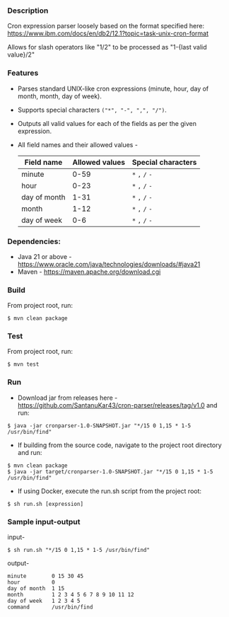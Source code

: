 ### Description
Cron expression parser loosely based on the format specified here: https://www.ibm.com/docs/en/db2/12.1?topic=task-unix-cron-format

Allows for slash operators like "1/2" to be processed as "1-{last valid value}/2"

### Features
- Parses standard UNIX-like cron expressions (minute, hour, day of month, month, day of week).
- Supports special characters `("*", "-", ",", "/")`.
- Outputs all valid values for each of the fields as per the given expression.
- All field names and their allowed values -

  | Field name   | Allowed values | Special characters |
  |--------------|----------------|--------------------|
  | minute       | 0-59           | `*` `,` `/` `-`    |
  | hour         | 0-23           | `*` `,` `/` `-`    |
  | day of month | 1-31           | `*` `,` `/` `-`    |
  | month        | 1-12           | `*` `,` `/` `-`    | 
  | day of week  | 0-6            | `*` `,` `/` `-`    |

### Dependencies:
- Java 21 or above - https://www.oracle.com/java/technologies/downloads/#java21
- Maven - https://maven.apache.org/download.cgi

### Build
From project root, run:

```
$ mvn clean package
``` 
### Test
From project root, run:
```
$ mvn test
```

### Run
- Download jar from releases here - https://github.com/SantanuKar43/cron-parser/releases/tag/v1.0 and run:

```
$ java -jar cronparser-1.0-SNAPSHOT.jar "*/15 0 1,15 * 1-5 /usr/bin/find"
```

- If building from the source code, navigate to the project root directory and run:

```
$ mvn clean package
$ java -jar target/cronparser-1.0-SNAPSHOT.jar "*/15 0 1,15 * 1-5 /usr/bin/find"
```

- If using Docker, execute the run.sh script from the project root:

```
$ sh run.sh [expression]
```

### Sample input-output
input-
```
$ sh run.sh "*/15 0 1,15 * 1-5 /usr/bin/find"
```
output-
```
minute        0 15 30 45
hour          0
day of month  1 15
month         1 2 3 4 5 6 7 8 9 10 11 12
day of week   1 2 3 4 5
command       /usr/bin/find

```

